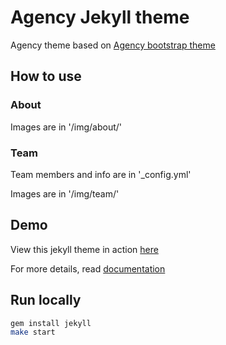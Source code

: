 # Agency Jekyll theme

Agency theme based on [Agency bootstrap theme ](https://startbootstrap.com/template-overviews/agency/)

## How to use

### About

Images are in '/img/about/'

### Team

Team members and info are in '_config.yml'

Images are in '/img/team/'

## Demo

View this jekyll theme in action [here](https://y7kim.github.io/agency-jekyll-theme)

For more details, read [documentation](http://jekyllrb.com/)

## Run locally

```bash
gem install jekyll
make start
```
